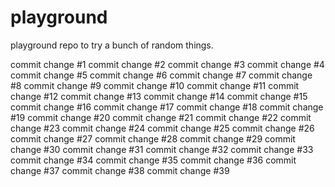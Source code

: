 # playground
playground repo to try a bunch of random things.

commit change #1
commit change #2
commit change #3
commit change #4
commit change #5
commit change #6
commit change #7
commit change #8
commit change #9
commit change #10
commit change #11
commit change #12
commit change #13
commit change #14
commit change #15
commit change #16
commit change #17
commit change #18
commit change #19
commit change #20
commit change #21
commit change #22
commit change #23
commit change #24
commit change #25
commit change #26
commit change #27
commit change #28
commit change #29
commit change #30
commit change #31
commit change #32
commit change #33
commit change #34
commit change #35
commit change #36
commit change #37
commit change #38
commit change #39